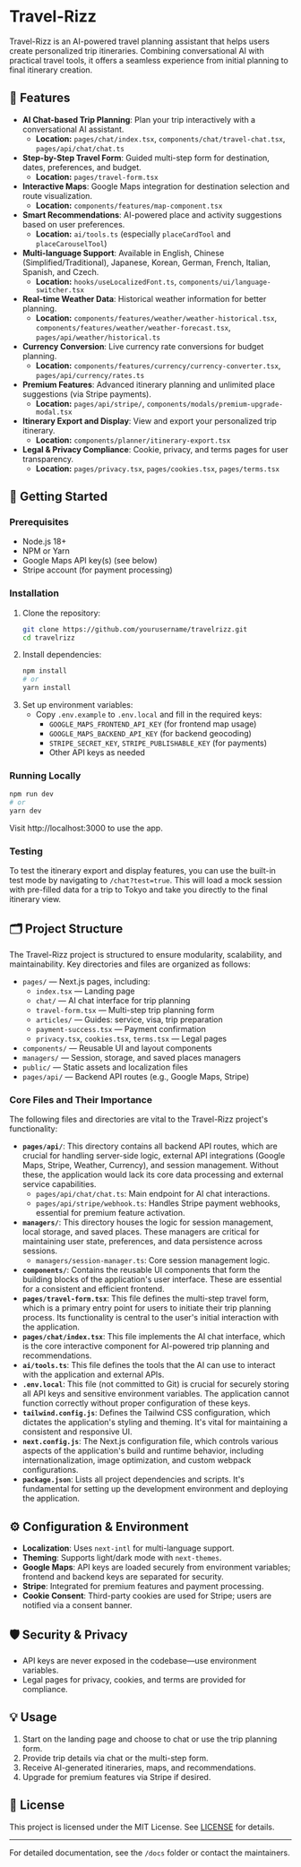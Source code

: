 # Travel-Rizz

Travel-Rizz is an AI-powered travel planning assistant that helps users create personalized trip itineraries. Combining conversational AI with practical travel tools, it offers a seamless experience from initial planning to final itinerary creation.

## 🌟 Features

- **AI Chat-based Trip Planning**: Plan your trip interactively with a conversational AI assistant.
  - **Location:** `pages/chat/index.tsx`, `components/chat/travel-chat.tsx`, `pages/api/chat/chat.ts`
- **Step-by-Step Travel Form**: Guided multi-step form for destination, dates, preferences, and budget.
  - **Location:** `pages/travel-form.tsx`
- **Interactive Maps**: Google Maps integration for destination selection and route visualization.
  - **Location:** `components/features/map-component.tsx`
- **Smart Recommendations**: AI-powered place and activity suggestions based on user preferences.
  - **Location:** `ai/tools.ts` (especially `placeCardTool` and `placeCarouselTool`)
- **Multi-language Support**: Available in English, Chinese (Simplified/Traditional), Japanese, Korean, German, French, Italian, Spanish, and Czech.
  - **Location:** `hooks/useLocalizedFont.ts`, `components/ui/language-switcher.tsx`
- **Real-time Weather Data**: Historical weather information for better planning.
  - **Location:** `components/features/weather/weather-historical.tsx`, `components/features/weather/weather-forecast.tsx`, `pages/api/weather/historical.ts`
- **Currency Conversion**: Live currency rate conversions for budget planning.
  - **Location:** `components/features/currency/currency-converter.tsx`, `pages/api/currency/rates.ts`
- **Premium Features**: Advanced itinerary planning and unlimited place suggestions (via Stripe payments).
  - **Location:** `pages/api/stripe/`, `components/modals/premium-upgrade-modal.tsx`
- **Itinerary Export and Display**: View and export your personalized trip itinerary.
  - **Location:** `components/planner/itinerary-export.tsx`
- **Legal & Privacy Compliance**: Cookie, privacy, and terms pages for user transparency.
  - **Location:** `pages/privacy.tsx`, `pages/cookies.tsx`, `pages/terms.tsx`

## 🚀 Getting Started

### Prerequisites

- Node.js 18+
- NPM or Yarn
- Google Maps API key(s) (see below)
- Stripe account (for payment processing)

### Installation

1. Clone the repository:
   ```bash
   git clone https://github.com/yourusername/travelrizz.git
   cd travelrizz
   ```
2. Install dependencies:
   ```bash
   npm install
   # or
   yarn install
   ```
3. Set up environment variables:
   - Copy `.env.example` to `.env.local` and fill in the required keys:
     - `GOOGLE_MAPS_FRONTEND_API_KEY` (for frontend map usage)
     - `GOOGLE_MAPS_BACKEND_API_KEY` (for backend geocoding)
     - `STRIPE_SECRET_KEY`, `STRIPE_PUBLISHABLE_KEY` (for payments)
     - Other API keys as needed

### Running Locally

```bash
npm run dev
# or
yarn dev
```

Visit http://localhost:3000 to use the app.

### Testing

To test the itinerary export and display features, you can use the built-in test mode by navigating to `/chat?test=true`. This will load a mock session with pre-filled data for a trip to Tokyo and take you directly to the final itinerary view.

## 🗂️ Project Structure

The Travel-Rizz project is structured to ensure modularity, scalability, and maintainability. Key directories and files are organized as follows:

- `pages/` — Next.js pages, including:
  - `index.tsx` — Landing page
  - `chat/` — AI chat interface for trip planning
  - `travel-form.tsx` — Multi-step trip planning form
  - `articles/` — Guides: service, visa, trip preparation
  - `payment-success.tsx` — Payment confirmation
  - `privacy.tsx`, `cookies.tsx`, `terms.tsx` — Legal pages
- `components/` — Reusable UI and layout components
- `managers/` — Session, storage, and saved places managers
- `public/` — Static assets and localization files
- `pages/api/` — Backend API routes (e.g., Google Maps, Stripe)

### Core Files and Their Importance

The following files and directories are vital to the Travel-Rizz project's functionality:

- **`pages/api/`**: This directory contains all backend API routes, which are crucial for handling server-side logic, external API integrations (Google Maps, Stripe, Weather, Currency), and session management. Without these, the application would lack its core data processing and external service capabilities.
  - `pages/api/chat/chat.ts`: Main endpoint for AI chat interactions.
  - `pages/api/stripe/webhook.ts`: Handles Stripe payment webhooks, essential for premium feature activation.
- **`managers/`**: This directory houses the logic for session management, local storage, and saved places. These managers are critical for maintaining user state, preferences, and data persistence across sessions.
  - `managers/session-manager.ts`: Core session management logic.
- **`components/`**: Contains the reusable UI components that form the building blocks of the application's user interface. These are essential for a consistent and efficient frontend.
- **`pages/travel-form.tsx`**: This file defines the multi-step travel form, which is a primary entry point for users to initiate their trip planning process. Its functionality is central to the user's initial interaction with the application.
- **`pages/chat/index.tsx`**: This file implements the AI chat interface, which is the core interactive component for AI-powered trip planning and recommendations.
- **`ai/tools.ts`**: This file defines the tools that the AI can use to interact with the application and external APIs.
- **`.env.local`**: This file (not committed to Git) is crucial for securely storing all API keys and sensitive environment variables. The application cannot function correctly without proper configuration of these keys.
- **`tailwind.config.js`**: Defines the Tailwind CSS configuration, which dictates the application's styling and theming. It's vital for maintaining a consistent and responsive UI.
- **`next.config.js`**: The Next.js configuration file, which controls various aspects of the application's build and runtime behavior, including internationalization, image optimization, and custom webpack configurations.
- **`package.json`**: Lists all project dependencies and scripts. It's fundamental for setting up the development environment and deploying the application.

## ⚙️ Configuration & Environment

- **Localization**: Uses `next-intl` for multi-language support.
- **Theming**: Supports light/dark mode with `next-themes`.
- **Google Maps**: API keys are loaded securely from environment variables; frontend and backend keys are separated for security.
- **Stripe**: Integrated for premium features and payment processing.
- **Cookie Consent**: Third-party cookies are used for Stripe; users are notified via a consent banner.

## 🛡️ Security & Privacy

- API keys are never exposed in the codebase—use environment variables.
- Legal pages for privacy, cookies, and terms are provided for compliance.

## 💡 Usage

1. Start on the landing page and choose to chat or use the trip planning form.
2. Provide trip details via chat or the multi-step form.
3. Receive AI-generated itineraries, maps, and recommendations.
4. Upgrade for premium features via Stripe if desired.

## 📝 License

This project is licensed under the MIT License. See [LICENSE](../LICENSE) for details.

---

For detailed documentation, see the `/docs` folder or contact the maintainers.
